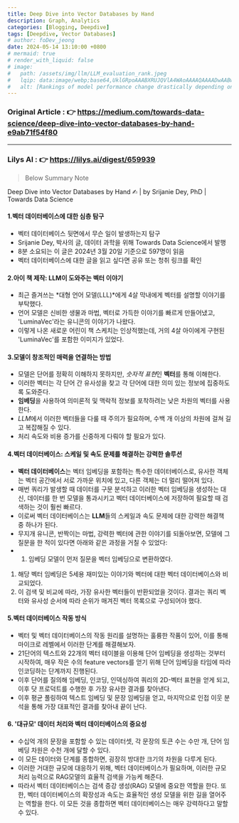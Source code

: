 ```yaml
---
title: Deep Dive into Vector Databases by Hand 
description: Graph, Analytics
categories: [Blogging, Deepdive]
tags: [Deepdive, Vector Databases]
# author: foDev_jeong
date: 2024-05-14 13:10:00 +0800
# mermaid: true
# render_with_liquid: false
# image:
#   path: /assets/img/llm/LLM_evaluation_rank.jpeg
#   lqip: data:image/webp;base64,UklGRpoAAABXRUJQVlA4WAoAAAAQAAAADwAABwAAQUxQSDIAAAARL0AmbZurmr57yyIiqE8oiG0bejIYEQTgqiDA9vqnsUSI6H+oAERp2HZ65qP/VIAWAFZQOCBCAAAA8AEAnQEqEAAIAAVAfCWkAALp8sF8rgRgAP7o9FDvMCkMde9PK7euH5M1m6VWoDXf2FkP3BqV0ZYbO6NA/VFIAAAA
#   alt: [Rankings of model performance change drastically depending on which LLM is used as the judge on KILT-NQ]
---
```


### **Original Article** : 👉 <https://medium.com/towards-data-science/deep-dive-into-vector-databases-by-hand-e9ab71f54f80>

* * *

### **Lilys AI** : 👉 <https://lilys.ai/digest/659939>
> Below Summary Note

Deep Dive into Vector Databases by Hand ✍︎ | by Srijanie Dey, PhD | Towards Data Science

#### 1.벡터 데이터베이스에 대한 심층 탐구
   - 벡터 데이터베이스 뒷면에서 무슨 일이 발생하는지 탐구
   - Srijanie Dey, 박사의 글, 데이터 과학을 위해 Towards Data Science에서 발행
   - 8분 소요되는 이 글은 2024년 3월 20일 기준으로 597명이 읽음
   - 벡터 데이터베이스에 대한 글을 읽고 싶다면 공유 또는 청취 링크를 확인

#### 2.️아이 책 제작: LLM이 도와주는 벡터 이야기
   - 최근 즐겨쓰는 *대형 언어 모델(LLL)*에게 4살 막내에게 벡터를 설명할 이야기를 부탁했다.
   - 언어 모델은 신비한 생물과 마법, 벡터로 가득한 이야기를 빠르게 만들어냈고, 'LuminaVec'라는 유니콘의 이야기가 나왔다.
   - 이렇게 나온 새로운 어린이 책 스케치는 인상적했는데, 거의 4살 아이에게 구현된 'LuminaVec'를 포함한 이미지가 있었다.

#### 3.모델이 창조적인 매력을 연결하는 방법
   - 모델은 단어를 정확히 이해하지 못하지만, *숫자적 표현*인 **벡터**를 통해 이해한다.
   - 이러한 벡터는 각 단어 간 유사성을 찾고 각 단어에 대한 의미 있는 정보에 집중하도록 도와준다.
   - **임베딩**을 사용하여 의미론적 및 맥락적 정보를 포착하려는 낮은 차원의 벡터를 사용한다.
   - *LLM*에서 이러한 벡터들을 다룰 때 주의가 필요하며, 수백 개 이상의 차원에 걸쳐 길고 복잡해질 수 있다.
   - 처리 속도와 비용 증가를 신중하게 다뤄야 할 필요가 있다.

#### 4.벡터 데이터베이스: 스케일 및 속도 문제를 해결하는 강력한 솔루션
   - **벡터 데이터베이스**는 벡터 임베딩을 포함하는 특수한 데이터베이스로, 유사한 객체는 벡터 공간에서 서로 가까운 위치에 있고, 다른 객체는 더 멀리 떨어져 있다.
   - 매번 쿼리가 발생할 때 데이터를 구문 분석하고 이러한 벡터 임베딩을 생성하는 대신, 데이터를 한 번 모델을 통과시키고 벡터 데이터베이스에 저장하여 필요할 때 검색하는 것이 훨씬 빠르다.
   - 이로써 벡터 데이터베이스는 **LLM**들의 스케일과 속도 문제에 대한 강력한 해결책 중 하나가 된다.
   - 무지개 유니콘, 반짝이는 마법, 강력한 벡터에 관한 이야기를 되돌아보면, 모델에 그 질문을 한 적이 있다면 아래와 같은 과정을 거칠 수 있었다:
   - 1. 임베딩 모델이 먼저 질문을 벡터 임베딩으로 변환하였다.
1. 해당 벡터 임베딩은 5세용 재미있는 이야기와 벡터에 대한 벡터 데이터베이스와 비교되었다.
2. 이 검색 및 비교에 따라, 가장 유사한 벡터들이 반환되었을 것이다.
결과는 쿼리 벡터와 유사성 순서에 따라 순위가 매겨진 벡터 목록으로 구성되어야 했다.

#### 5.️벡터 데이터베이스 작동 방식
   - 벡터 및 벡터 데이터베이스의 작동 원리를 설명하는 훌륭한 작품이 있어, 이를 통해 마이크로 레벨에서 이러한 단계를 해결해보자.
   - 21단어의 텍스트와 22개의 벡터 테이블을 이용해 단어 임베딩을 생성하는 것부터 시작하여, 매우 작은 수의 feature vectors를 얻기 위해 단어 임베딩을 타임에 따라 인코딩하는 단계까지 진행된다.
   - 이후 단어를 질의해 임베딩, 인코딩, 인덱싱하여 쿼리의 2D-벡터 표현을 얻게 되고, 이후 닷 프로덕트를 수행한 후 가장 유사한 결과를 찾아낸다.
   - 이후 평균 풀링하여 텍스트 임베딩 및 문장 임베딩을 얻고, 마지막으로 인접 이웃 분석을 통해 가장 대표적인 결과를 찾아내 끝이 난다.

#### 6. '대규모' 데이터 처리와 벡터 데이터베이스의 중요성
   - 수십억 개의 문장을 포함할 수 있는 데이터셋, 각 문장의 토큰 수는 수만 개, 단어 임베딩 차원은 수천 개에 달할 수 있다.
   - 이 모든 데이터와 단계를 종합하면, 굉장히 방대한 크기의 차원을 다루게 된다.
   - 이러한 거대한 규모에 대응하기 위해, 벡터 데이터베이스가 필요하며, 이러한 규모 처리 능력으로 RAG모델의 효율적 검색을 가능케 해준다.
   - 따라서 벡터 데이터베이스는 검색 증강 생성(RAG) 모델에 중요한 역할을 한다. 또한, 벡터 데이터베이스의 확장성과 속도는 효율적인 생성 모델을 위한 길을 열어주는 역할을 한다. 이 모든 것을 종합하면 벡터 데이터베이스는 매우 강력하다고 말할 수 있다.
